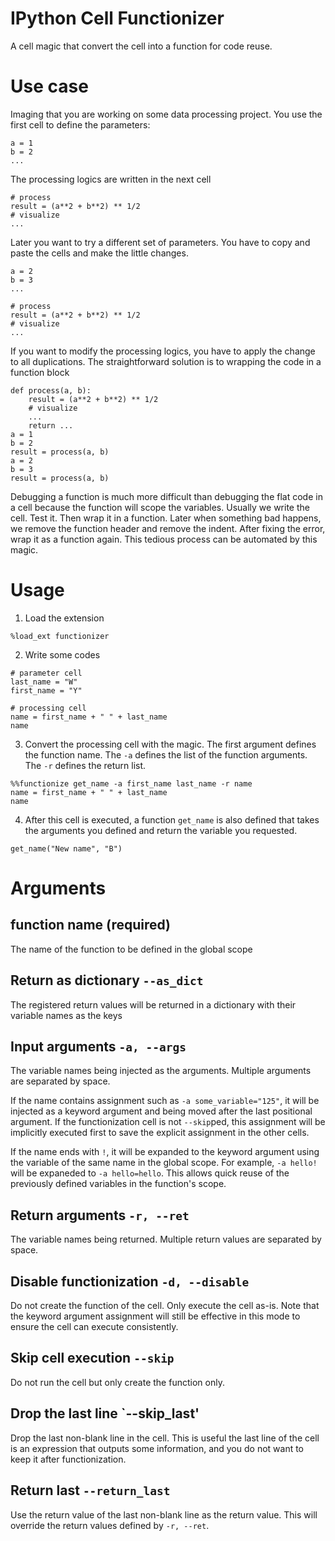 # IPython Cell Functionizer
A cell magic that convert the cell into a function for code reuse.

# Use case
Imaging that you are working on some data processing project. You use the first cell to define the parameters:
```
a = 1
b = 2
...
```
The processing logics are written in the next cell
```
# process
result = (a**2 + b**2) ** 1/2
# visualize
...
```

Later you want to try a different set of parameters. You have to copy and paste the cells and make the little changes.
```
a = 2
b = 3
...
```
```
# process
result = (a**2 + b**2) ** 1/2
# visualize
...
```

If you want to modify the processing logics, you have to apply the change to all duplications. The straightforward 
solution is to wrapping the code in a function block
```
def process(a, b):
    result = (a**2 + b**2) ** 1/2
    # visualize
    ...
    return ...
a = 1
b = 2
result = process(a, b)
a = 2
b = 3
result = process(a, b)
```
Debugging a function is much more difficult than debugging the flat code in a cell because the function will scope 
the variables. Usually we write the cell. Test it. Then wrap it in a function. Later when something bad happens, we 
remove the function header and remove the indent. After fixing the error, wrap it as a function again. This tedious 
process can be automated by this magic.

# Usage
1. Load the extension
```
%load_ext functionizer
```
2. Write some codes
```
# parameter cell
last_name = "W"
first_name = "Y"
```

```
# processing cell
name = first_name + " " + last_name
name
```
3. Convert the processing cell with the magic. The first argument defines the function name. The `-a` defines the 
   list of the function arguments. The `-r` defines the return list.
```
%%functionize get_name -a first_name last_name -r name
name = first_name + " " + last_name
name
```

4. After this cell is executed, a function `get_name` is also defined that takes the arguments you defined and 
   return the variable you requested.
```
get_name("New name", "B")
```

# Arguments
## function name (required)
The name of the function to be defined in the global scope

## Return as dictionary `--as_dict`
The registered return values will be returned in a dictionary with their variable names as the keys

## Input arguments `-a, --args`
The variable names being injected as the arguments. Multiple arguments are separated by space. 

If the name contains assignment such as `-a some_variable="125"`, it will be injected as a keyword argument and 
being moved after the last positional argument. If the functionization cell is not `--skip`ped, this assignment will 
be implicitly executed first to save the explicit assignment in the other cells.

If the name ends with `!`, it will be expanded to the keyword argument using the variable of the same name in the 
global scope. For example, `-a hello!` will be expaneded to `-a hello=hello`. This allows quick reuse of the 
previously defined variables in the function's scope.

## Return arguments `-r, --ret`
The variable names being returned. Multiple return values are separated by space.

## Disable functionization `-d, --disable`
Do not create the function of the cell. Only execute the cell as-is. Note that the keyword argument assignment will 
still be effective in this mode to ensure the cell can execute consistently.

## Skip cell execution `--skip`
Do not run the cell but only create the function only.

## Drop the last line `--skip_last'
Drop the last non-blank line in the cell. This is useful the last line of the cell is an expression that outputs 
some information, and you do not want to keep it after functionization.

## Return last `--return_last`
Use the return value of the last non-blank line as the return value. This will override the return values defined by 
`-r, --ret`.



